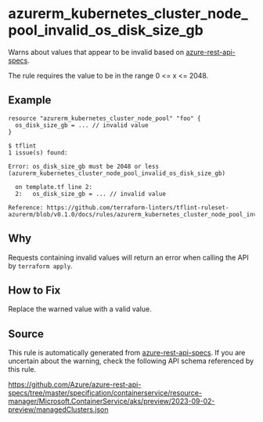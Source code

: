<!--- This file generated by `tools/apispec-rule-gen/main.go`. DO NOT EDIT --->

# azurerm_kubernetes_cluster_node_pool_invalid_os_disk_size_gb

Warns about values that appear to be invalid based on [azure-rest-api-specs](https://github.com/Azure/azure-rest-api-specs).

The rule requires the value to be in the range 0 <= x <= 2048.

## Example

```hcl
resource "azurerm_kubernetes_cluster_node_pool" "foo" {
  os_disk_size_gb = ... // invalid value
}
```

```
$ tflint
1 issue(s) found:

Error: os_disk_size_gb must be 2048 or less (azurerm_kubernetes_cluster_node_pool_invalid_os_disk_size_gb)

  on template.tf line 2:
  2:   os_disk_size_gb = ... // invalid value

Reference: https://github.com/terraform-linters/tflint-ruleset-azurerm/blob/v0.1.0/docs/rules/azurerm_kubernetes_cluster_node_pool_invalid_os_disk_size_gb.md

```

## Why

Requests containing invalid values will return an error when calling the API by `terraform apply`.

## How to Fix

Replace the warned value with a valid value.

## Source

This rule is automatically generated from [azure-rest-api-specs](https://github.com/Azure/azure-rest-api-specs). If you are uncertain about the warning, check the following API schema referenced by this rule.

https://github.com/Azure/azure-rest-api-specs/tree/master/specification/containerservice/resource-manager/Microsoft.ContainerService/aks/preview/2023-09-02-preview/managedClusters.json
